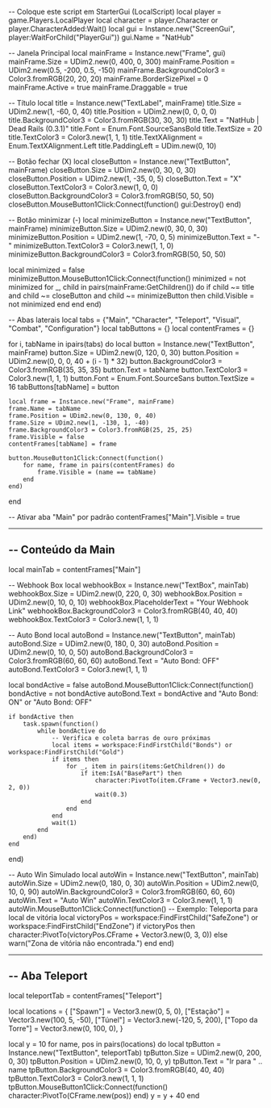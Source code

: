 -- Coloque este script em StarterGui (LocalScript)
local player = game.Players.LocalPlayer
local character = player.Character or player.CharacterAdded:Wait()
local gui = Instance.new("ScreenGui", player:WaitForChild("PlayerGui"))
gui.Name = "NatHub"

-- Janela Principal
local mainFrame = Instance.new("Frame", gui)
mainFrame.Size = UDim2.new(0, 400, 0, 300)
mainFrame.Position = UDim2.new(0.5, -200, 0.5, -150)
mainFrame.BackgroundColor3 = Color3.fromRGB(20, 20, 20)
mainFrame.BorderSizePixel = 0
mainFrame.Active = true
mainFrame.Draggable = true

-- Título
local title = Instance.new("TextLabel", mainFrame)
title.Size = UDim2.new(1, -60, 0, 40)
title.Position = UDim2.new(0, 0, 0, 0)
title.BackgroundColor3 = Color3.fromRGB(30, 30, 30)
title.Text = "NatHub | Dead Rails (0.3.1)"
title.Font = Enum.Font.SourceSansBold
title.TextSize = 20
title.TextColor3 = Color3.new(1, 1, 1)
title.TextXAlignment = Enum.TextXAlignment.Left
title.PaddingLeft = UDim.new(0, 10)

-- Botão fechar (X)
local closeButton = Instance.new("TextButton", mainFrame)
closeButton.Size = UDim2.new(0, 30, 0, 30)
closeButton.Position = UDim2.new(1, -35, 0, 5)
closeButton.Text = "X"
closeButton.TextColor3 = Color3.new(1, 0, 0)
closeButton.BackgroundColor3 = Color3.fromRGB(50, 50, 50)
closeButton.MouseButton1Click:Connect(function()
    gui:Destroy()
end)

-- Botão minimizar (-)
local minimizeButton = Instance.new("TextButton", mainFrame)
minimizeButton.Size = UDim2.new(0, 30, 0, 30)
minimizeButton.Position = UDim2.new(1, -70, 0, 5)
minimizeButton.Text = "-"
minimizeButton.TextColor3 = Color3.new(1, 1, 0)
minimizeButton.BackgroundColor3 = Color3.fromRGB(50, 50, 50)

local minimized = false
minimizeButton.MouseButton1Click:Connect(function()
    minimized = not minimized
    for _, child in pairs(mainFrame:GetChildren()) do
        if child ~= title and child ~= closeButton and child ~= minimizeButton then
            child.Visible = not minimized
        end
    end
end)

-- Abas laterais
local tabs = {"Main", "Character", "Teleport", "Visual", "Combat", "Configuration"}
local tabButtons = {}
local contentFrames = {}

for i, tabName in ipairs(tabs) do
    local button = Instance.new("TextButton", mainFrame)
    button.Size = UDim2.new(0, 120, 0, 30)
    button.Position = UDim2.new(0, 0, 0, 40 + (i - 1) * 32)
    button.BackgroundColor3 = Color3.fromRGB(35, 35, 35)
    button.Text = tabName
    button.TextColor3 = Color3.new(1, 1, 1)
    button.Font = Enum.Font.SourceSans
    button.TextSize = 16
    tabButtons[tabName] = button

    local frame = Instance.new("Frame", mainFrame)
    frame.Name = tabName
    frame.Position = UDim2.new(0, 130, 0, 40)
    frame.Size = UDim2.new(1, -130, 1, -40)
    frame.BackgroundColor3 = Color3.fromRGB(25, 25, 25)
    frame.Visible = false
    contentFrames[tabName] = frame

    button.MouseButton1Click:Connect(function()
        for name, frame in pairs(contentFrames) do
            frame.Visible = (name == tabName)
        end
    end)
end

-- Ativar aba "Main" por padrão
contentFrames["Main"].Visible = true

--------------------
-- Conteúdo da Main
--------------------
local mainTab = contentFrames["Main"]

-- Webhook Box
local webhookBox = Instance.new("TextBox", mainTab)
webhookBox.Size = UDim2.new(0, 220, 0, 30)
webhookBox.Position = UDim2.new(0, 10, 0, 10)
webhookBox.PlaceholderText = "Your Webhook Link"
webhookBox.BackgroundColor3 = Color3.fromRGB(40, 40, 40)
webhookBox.TextColor3 = Color3.new(1, 1, 1)

-- Auto Bond
local autoBond = Instance.new("TextButton", mainTab)
autoBond.Size = UDim2.new(0, 180, 0, 30)
autoBond.Position = UDim2.new(0, 10, 0, 50)
autoBond.BackgroundColor3 = Color3.fromRGB(60, 60, 60)
autoBond.Text = "Auto Bond: OFF"
autoBond.TextColor3 = Color3.new(1, 1, 1)

local bondActive = false
autoBond.MouseButton1Click:Connect(function()
    bondActive = not bondActive
    autoBond.Text = bondActive and "Auto Bond: ON" or "Auto Bond: OFF"

    if bondActive then
        task.spawn(function()
            while bondActive do
                -- Verifica e coleta barras de ouro próximas
                local items = workspace:FindFirstChild("Bonds") or workspace:FindFirstChild("Gold")
                if items then
                    for _, item in pairs(items:GetChildren()) do
                        if item:IsA("BasePart") then
                            character:PivotTo(item.CFrame + Vector3.new(0, 2, 0))
                            wait(0.3)
                        end
                    end
                end
                wait(1)
            end
        end)
    end
end)

-- Auto Win Simulado
local autoWin = Instance.new("TextButton", mainTab)
autoWin.Size = UDim2.new(0, 180, 0, 30)
autoWin.Position = UDim2.new(0, 10, 0, 90)
autoWin.BackgroundColor3 = Color3.fromRGB(60, 60, 60)
autoWin.Text = "Auto Win"
autoWin.TextColor3 = Color3.new(1, 1, 1)
autoWin.MouseButton1Click:Connect(function()
    -- Exemplo: Teleporta para local de vitória
    local victoryPos = workspace:FindFirstChild("SafeZone") or workspace:FindFirstChild("EndZone")
    if victoryPos then
        character:PivotTo(victoryPos.CFrame + Vector3.new(0, 3, 0))
    else
        warn("Zona de vitória não encontrada.")
    end
end)

-------------------------
-- Aba Teleport
-------------------------
local teleportTab = contentFrames["Teleport"]

local locations = {
    ["Spawn"] = Vector3.new(0, 5, 0),
    ["Estação"] = Vector3.new(100, 5, -50),
    ["Túnel"] = Vector3.new(-120, 5, 200),
    ["Topo da Torre"] = Vector3.new(0, 100, 0),
}

local y = 10
for name, pos in pairs(locations) do
    local tpButton = Instance.new("TextButton", teleportTab)
    tpButton.Size = UDim2.new(0, 200, 0, 30)
    tpButton.Position = UDim2.new(0, 10, 0, y)
    tpButton.Text = "Ir para " .. name
    tpButton.BackgroundColor3 = Color3.fromRGB(40, 40, 40)
    tpButton.TextColor3 = Color3.new(1, 1, 1)
    tpButton.MouseButton1Click:Connect(function()
        character:PivotTo(CFrame.new(pos))
    end)
    y = y + 40
end
